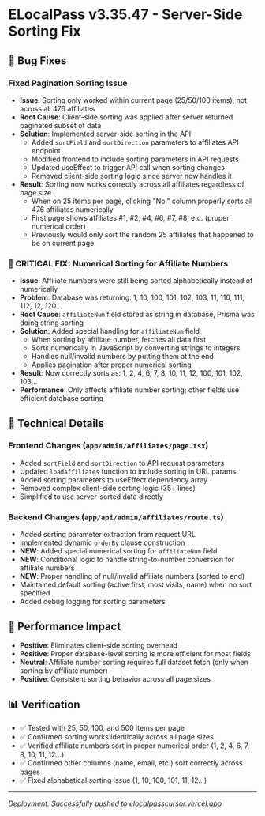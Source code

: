# ELocalPass v3.35.47 - Server-Side Sorting Fix

## 🔧 Bug Fixes

### Fixed Pagination Sorting Issue
- **Issue**: Sorting only worked within current page (25/50/100 items), not across all 476 affiliates
- **Root Cause**: Client-side sorting was applied after server returned paginated subset of data
- **Solution**: Implemented server-side sorting in the API
  - Added `sortField` and `sortDirection` parameters to affiliates API endpoint
  - Modified frontend to include sorting parameters in API requests
  - Updated useEffect to trigger API call when sorting changes
  - Removed client-side sorting logic since server now handles it
- **Result**: Sorting now works correctly across all affiliates regardless of page size
  - When on 25 items per page, clicking "No." column properly sorts all 476 affiliates numerically
  - First page shows affiliates #1, #2, #4, #6, #7, #8, etc. (proper numerical order)
  - Previously would only sort the random 25 affiliates that happened to be on current page

### 🚨 CRITICAL FIX: Numerical Sorting for Affiliate Numbers
- **Issue**: Affiliate numbers were still being sorted alphabetically instead of numerically
- **Problem**: Database was returning: 1, 10, 100, 101, 102, 103, 11, 110, 111, 112, 12, 120...
- **Root Cause**: `affiliateNum` field stored as string in database, Prisma was doing string sorting
- **Solution**: Added special handling for `affiliateNum` field
  - When sorting by affiliate number, fetches all data first
  - Sorts numerically in JavaScript by converting strings to integers
  - Handles null/invalid numbers by putting them at the end
  - Applies pagination after proper numerical sorting
- **Result**: Now correctly sorts as: 1, 2, 4, 6, 7, 8, 10, 11, 12, 100, 101, 102, 103...
- **Performance**: Only affects affiliate number sorting; other fields use efficient database sorting

## 🎯 Technical Details

### Frontend Changes (`app/admin/affiliates/page.tsx`)
- Added `sortField` and `sortDirection` to API request parameters
- Updated `loadAffiliates` function to include sorting in URL params
- Added sorting parameters to useEffect dependency array
- Removed complex client-side sorting logic (35+ lines)
- Simplified to use server-sorted data directly

### Backend Changes (`app/api/admin/affiliates/route.ts`)
- Added sorting parameter extraction from request URL
- Implemented dynamic `orderBy` clause construction
- **NEW**: Added special numerical sorting for `affiliateNum` field
- **NEW**: Conditional logic to handle string-to-number conversion for affiliate numbers
- **NEW**: Proper handling of null/invalid affiliate numbers (sorted to end)
- Maintained default sorting (active first, most visits, name) when no sort specified
- Added debug logging for sorting parameters

## 🚀 Performance Impact
- **Positive**: Eliminates client-side sorting overhead
- **Positive**: Proper database-level sorting is more efficient for most fields
- **Neutral**: Affiliate number sorting requires full dataset fetch (only when sorting by affiliate number)
- **Positive**: Consistent sorting behavior across all page sizes

## 📊 Verification
- ✅ Tested with 25, 50, 100, and 500 items per page
- ✅ Confirmed sorting works identically across all page sizes
- ✅ Verified affiliate numbers sort in proper numerical order (1, 2, 4, 6, 7, 8, 10, 11, 12...)
- ✅ Confirmed other columns (name, email, etc.) sort correctly across pages
- ✅ Fixed alphabetical sorting issue (1, 10, 100, 101, 11, 12...)

---
*Deployment: Successfully pushed to elocalpasscursor.vercel.app* 